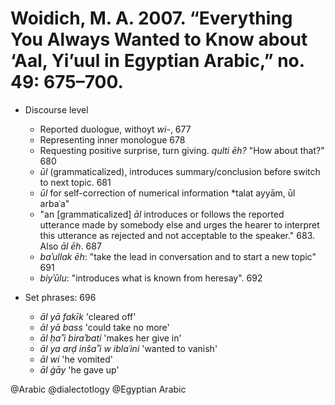 # Woidich, M. A. 2007. “Everything You Always Wanted to Know about ‘Aal, Yi’uul in Egyptian Arabic,” no. 49: 675–700.

- Discourse level
    - Reported duologue, withoyt *wi-*, 677
    - Representing inner monologue 678
    - Requesting positive surprise, turn giving. *qulti ēh?* "How about that?" 680
    - *ūl* (grammaticalized), introduces summary/conclusion before switch to next topic. 681
    - *ūl* for self-correction of numerical information *talat ayyām, ūl arbaʿa"
    - "an [grammaticalized] *āl* introduces or follows the reported utterance made by somebody else and urges the hearer to interpret this utterance as rejected and not acceptable to the speaker." 683.  Also *āl ēh*. 687 
    - *baʾullak ēh*: "take the lead in conversation and to start a new topic" 691 
    - *biyʾūlu*: "introduces what is known from heresay". 692

- Set phrases: 696
    - *āl yā fakīk* 'cleared off'
    - *āl yā bass* 'could take no more'
    - *āl ḥaʾʾi biraʾbati* 'makes her give in'
    - *āl ya arḍ inšaʾʾi w iblaʿini* 'wanted to vanish'
    - *āl wi* 'he vomited'
    - *āl ġāy* 'he gave up'

@Arabic
@dialectotlogy
@Egyptian Arabic
